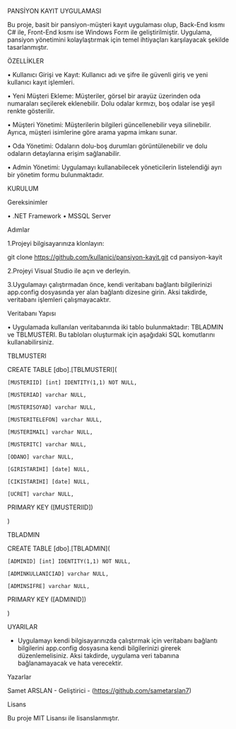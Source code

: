  PANSİYON KAYIT UYGULAMASI
 
Bu proje, basit bir pansiyon-müşteri kayıt uygulaması olup, Back-End kısmı C# ile, Front-End kısmı ise Windows Form ile geliştirilmiştir. Uygulama, pansiyon yönetimini kolaylaştırmak için temel ihtiyaçları karşılayacak şekilde tasarlanmıştır.

ÖZELLİKLER

• Kullanıcı Girişi ve Kayıt: Kullanıcı adı ve şifre ile güvenli giriş ve yeni kullanıcı kayıt işlemleri.

• Yeni Müşteri Ekleme: Müşteriler, görsel bir arayüz üzerinden oda numaraları seçilerek eklenebilir. Dolu odalar kırmızı, boş odalar ise yeşil renkte gösterilir.

• Müşteri Yönetimi: Müşterilerin bilgileri güncellenebilir veya silinebilir. Ayrıca, müşteri isimlerine göre arama yapma imkanı sunar.

• Oda Yönetimi: Odaların dolu-boş durumları görüntülenebilir ve dolu odaların detaylarına erişim sağlanabilir.

• Admin Yönetimi: Uygulamayı kullanabilecek yöneticilerin listelendiği ayrı bir yönetim formu bulunmaktadır.


KURULUM

Gereksinimler

• .NET Framework
• MSSQL Server
  
Adımlar

1.Projeyi bilgisayarınıza klonlayın:

git clone https://github.com/kullanici/pansiyon-kayit.git
cd pansiyon-kayit

2.Projeyi Visual Studio ile açın ve derleyin.

3.Uygulamayı çalıştırmadan önce, kendi veritabanı bağlantı bilgilerinizi app.config dosyasında yer alan bağlantı dizesine girin. Aksi takdirde, veritabanı işlemleri çalışmayacaktır.

Veritabanı Yapısı

• Uygulamada kullanılan veritabanında iki tablo bulunmaktadır: TBLADMIN ve TBLMUSTERI. Bu tabloları oluşturmak için aşağıdaki SQL komutlarını kullanabilirsiniz.


TBLMUSTERI


CREATE TABLE [dbo].[TBLMUSTERI](

    [MUSTERIID] [int] IDENTITY(1,1) NOT NULL,
    
    [MUSTERIAD] varchar NULL,
    
    [MUSTERISOYAD] varchar NULL,
    
    [MUSTERITELEFON] varchar NULL,
    
    [MUSTERIMAIL] varchar NULL,
    
    [MUSTERITC] varchar NULL,
    
    [ODANO] varchar NULL,
    
    [GIRISTARIHI] [date] NULL,
    
    [CIKISTARIHI] [date] NULL,
    
    [UCRET] varchar NULL,
    
PRIMARY KEY ([MUSTERIID])

)


TBLADMIN

CREATE TABLE [dbo].[TBLADMIN](

    [ADMINID] [int] IDENTITY(1,1) NOT NULL,
    
    [ADMINKULLANICIAD] varchar NULL,
    
    [ADMINSIFRE] varchar NULL,
    
PRIMARY KEY ([ADMINID])

)


UYARILAR

- Uygulamayı kendi bilgisayarınızda çalıştırmak için veritabanı bağlantı bilgilerini app.config dosyasına kendi bilgilerinizi girerek düzenlemelisiniz. Aksi takdirde, uygulama veri tabanına bağlanamayacak ve hata verecektir.

Yazarlar

Samet ARSLAN - Geliştirici - (https://github.com/sametarslan7)

Lisans

Bu proje MIT Lisansı ile lisanslanmıştır.
